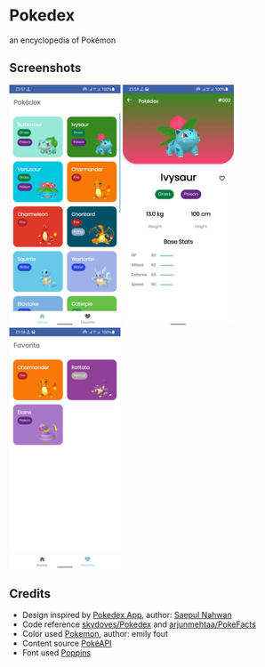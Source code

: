 # Pokedex

an encyclopedia of Pokémon

## Screenshots

<img src="https://github.com/JulioRahman/pokedex/blob/master/screenshots/home.jpg" width="200"/> <img src="https://github.com/JulioRahman/pokedex/blob/master/screenshots/detail.jpg" width="200"/> <img src="https://github.com/JulioRahman/pokedex/blob/master/screenshots/favorite.jpg" width="200"/>

## Credits

* Design inspired by [Pokedex App](https://dribbble.com/shots/6540871-Pokedex-App),
  author: [Saepul Nahwan](https://dribbble.com/saepulnahwan23)
* Code reference [skydoves/Pokedex](https://github.com/skydoves/Pokedex)
  and [arjunmehtaa/PokeFacts](https://github.com/arjunmehtaa/PokeFacts)
* Color used [Pokemon](https://color.adobe.com/Pokemon-color-theme-15858526), author: emily fout
* Content source [PokéAPI](https://pokeapi.co/)
* Font used [Poppins](https://fonts.google.com/specimen/Poppins) 